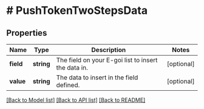 # # PushTokenTwoStepsData

## Properties

Name | Type | Description | Notes
------------ | ------------- | ------------- | -------------
**field** | **string** | The field on your E-goi list to insert the data in. | [optional] 
**value** | **string** | The data to insert in the field defined. | [optional] 

[[Back to Model list]](../../README.md#documentation-for-models) [[Back to API list]](../../README.md#documentation-for-api-endpoints) [[Back to README]](../../README.md)


